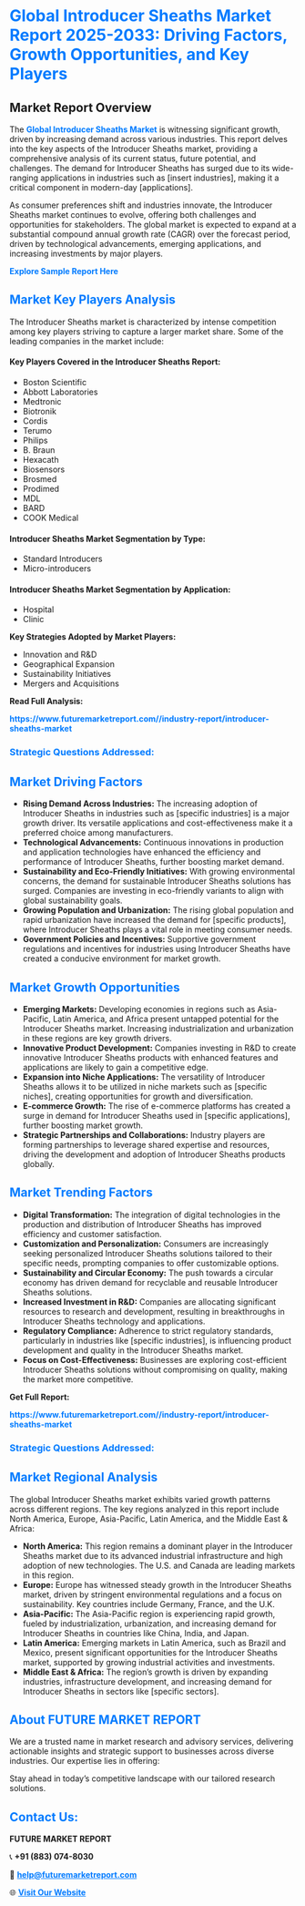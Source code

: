 <h1 style="color: #007BFF;">Global Introducer Sheaths Market Report 2025-2033: Driving Factors, Growth Opportunities, and Key Players</h1>

<section id="overview">
<h2>Market Report Overview</h2>
<p>The <a href="https://www.futuremarketreport.com//industry-report/introducer-sheaths-market" style="color: #007BFF; text-decoration: none;"><strong>Global Introducer Sheaths Market</strong></a> is witnessing significant growth, driven by increasing demand across various industries. This report delves into the key aspects of the Introducer Sheaths market, providing a comprehensive analysis of its current status, future potential, and challenges. The demand for Introducer Sheaths has surged due to its wide-ranging applications in industries such as [insert industries], making it a critical component in modern-day [applications].</p>
<p>As consumer preferences shift and industries innovate, the Introducer Sheaths market continues to evolve, offering both challenges and opportunities for stakeholders. The global market is expected to expand at a substantial compound annual growth rate (CAGR) over the forecast period, driven by technological advancements, emerging applications, and increasing investments by major players.</p>
</section>

<section id="overview">
<p><a href="https://www.futuremarketreport.com//request-sample/reportId=55859" style="color: #007BFF; text-decoration: none;"><strong>Explore Sample Report Here</strong></a></p>
</section>

<section id="key-players">
<h2 style="color: #007BFF;">Market Key Players Analysis</h2>
<p>The Introducer Sheaths market is characterized by intense competition among key players striving to capture a larger market share. Some of the leading companies in the market include:</p>
<h4>Key Players Covered in the Introducer Sheaths Report:</h4>
<ul><li>Boston Scientific</li><li>Abbott Laboratories</li><li>Medtronic</li><li>Biotronik</li><li>Cordis</li><li>Terumo</li><li>Philips</li><li>B. Braun</li><li>Hexacath</li><li>Biosensors</li><li>Brosmed</li><li>Prodimed</li><li>MDL</li><li>BARD</li><li>COOK Medical</li></ul>
<h4>Introducer Sheaths Market Segmentation by Type:</h4>
<ul><li>Standard Introducers</li><li>Micro-introducers</li></ul>

<h4>Introducer Sheaths Market Segmentation by Application:</h4>
<ul><li>Hospital</li><li>Clinic</li></ul>
<p><strong>Key Strategies Adopted by Market Players:</strong></p>
<ul>
<li>Innovation and R&D</li>
<li>Geographical Expansion</li>
<li>Sustainability Initiatives</li>
<li>Mergers and Acquisitions</li>
</ul>
</section>

<section>
<p><strong>Read Full Analysis: </strong></p><a href="https://www.futuremarketreport.com//industry-report/introducer-sheaths-market" style="color: #007BFF; text-decoration: none;"><strong>https://www.futuremarketreport.com//industry-report/introducer-sheaths-market</strong></a>
<h3 style="color: #007BFF;">Strategic Questions Addressed:</h3>
</section>

<section id="driving-factors">
<h2 style="color: #007BFF;">Market Driving Factors</h2>
<ul>
<li><strong>Rising Demand Across Industries:</strong> The increasing adoption of Introducer Sheaths in industries such as [specific industries] is a major growth driver. Its versatile applications and cost-effectiveness make it a preferred choice among manufacturers.</li>
<li><strong>Technological Advancements:</strong> Continuous innovations in production and application technologies have enhanced the efficiency and performance of Introducer Sheaths, further boosting market demand.</li>
<li><strong>Sustainability and Eco-Friendly Initiatives:</strong> With growing environmental concerns, the demand for sustainable Introducer Sheaths solutions has surged. Companies are investing in eco-friendly variants to align with global sustainability goals.</li>
<li><strong>Growing Population and Urbanization:</strong> The rising global population and rapid urbanization have increased the demand for [specific products], where Introducer Sheaths plays a vital role in meeting consumer needs.</li>
<li><strong>Government Policies and Incentives:</strong> Supportive government regulations and incentives for industries using Introducer Sheaths have created a conducive environment for market growth.</li>
</ul>
</section>

<section id="growth-opportunities">
<h2 style="color: #007BFF;">Market Growth Opportunities</h2>
<ul>
<li><strong>Emerging Markets:</strong> Developing economies in regions such as Asia-Pacific, Latin America, and Africa present untapped potential for the Introducer Sheaths market. Increasing industrialization and urbanization in these regions are key growth drivers.</li>
<li><strong>Innovative Product Development:</strong> Companies investing in R&D to create innovative Introducer Sheaths products with enhanced features and applications are likely to gain a competitive edge.</li>
<li><strong>Expansion into Niche Applications:</strong> The versatility of Introducer Sheaths allows it to be utilized in niche markets such as [specific niches], creating opportunities for growth and diversification.</li>
<li><strong>E-commerce Growth:</strong> The rise of e-commerce platforms has created a surge in demand for Introducer Sheaths used in [specific applications], further boosting market growth.</li>
<li><strong>Strategic Partnerships and Collaborations:</strong> Industry players are forming partnerships to leverage shared expertise and resources, driving the development and adoption of Introducer Sheaths products globally.</li>
</ul>
</section>

<section id="trending-factors">
<h2 style="color: #007BFF;">Market Trending Factors</h2>
<ul>
<li><strong>Digital Transformation:</strong> The integration of digital technologies in the production and distribution of Introducer Sheaths has improved efficiency and customer satisfaction.</li>
<li><strong>Customization and Personalization:</strong> Consumers are increasingly seeking personalized Introducer Sheaths solutions tailored to their specific needs, prompting companies to offer customizable options.</li>
<li><strong>Sustainability and Circular Economy:</strong> The push towards a circular economy has driven demand for recyclable and reusable Introducer Sheaths solutions.</li>
<li><strong>Increased Investment in R&D:</strong> Companies are allocating significant resources to research and development, resulting in breakthroughs in Introducer Sheaths technology and applications.</li>
<li><strong>Regulatory Compliance:</strong> Adherence to strict regulatory standards, particularly in industries like [specific industries], is influencing product development and quality in the Introducer Sheaths market.</li>
<li><strong>Focus on Cost-Effectiveness:</strong> Businesses are exploring cost-efficient Introducer Sheaths solutions without compromising on quality, making the market more competitive.</li>
</ul>
</section>

<section>
<p><strong>Get Full Report: </strong></p><a href="https://www.futuremarketreport.com//industry-report/introducer-sheaths-market" style="color: #007BFF; text-decoration: none;"><strong>https://www.futuremarketreport.com//industry-report/introducer-sheaths-market</strong></a>
<h3 style="color: #007BFF;">Strategic Questions Addressed:</h3>
</section>


<section id="regional-analysis">
<h2 style="color: #007BFF;">Market Regional Analysis</h2>
<p>The global Introducer Sheaths market exhibits varied growth patterns across different regions. The key regions analyzed in this report include North America, Europe, Asia-Pacific, Latin America, and the Middle East & Africa:</p>
<ul>
<li><strong>North America:</strong> This region remains a dominant player in the Introducer Sheaths market due to its advanced industrial infrastructure and high adoption of new technologies. The U.S. and Canada are leading markets in this region.</li>
<li><strong>Europe:</strong> Europe has witnessed steady growth in the Introducer Sheaths market, driven by stringent environmental regulations and a focus on sustainability. Key countries include Germany, France, and the U.K.</li>
<li><strong>Asia-Pacific:</strong> The Asia-Pacific region is experiencing rapid growth, fueled by industrialization, urbanization, and increasing demand for Introducer Sheaths in countries like China, India, and Japan.</li>
<li><strong>Latin America:</strong> Emerging markets in Latin America, such as Brazil and Mexico, present significant opportunities for the Introducer Sheaths market, supported by growing industrial activities and investments.</li>
<li><strong>Middle East & Africa:</strong> The region’s growth is driven by expanding industries, infrastructure development, and increasing demand for Introducer Sheaths in sectors like [specific sectors].</li>
</ul>
</section>

<footer>
<h2 style="color: #007BFF;">About FUTURE MARKET REPORT</h2>
<p>We are a trusted name in market research and advisory services, delivering actionable insights and strategic support to businesses across diverse industries. Our expertise lies in offering:</p>

<p>Stay ahead in today’s competitive landscape with our tailored research solutions.</p>

<h2 style="color: #007BFF;">Contact Us:</h2>
<p><strong>FUTURE MARKET REPORT</strong></p>
<p>📞 <strong>+91 (883) 074-8030</strong></p>
<p>📧 <strong><a href="mailto:help@futuremarketreport.com" style="color: #007BFF;">help@futuremarketreport.com</a></strong></p>
<p>🌐 <strong><a href="https://www.futuremarketreport.com/" style="color: #007BFF;">Visit Our Website</a></strong></p>
</footer>